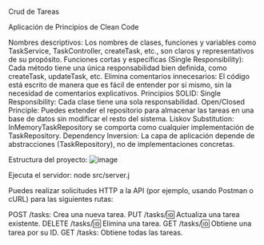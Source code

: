 Crud de Tareas

Aplicación de Principios de Clean Code

Nombres descriptivos: Los nombres de clases, funciones y variables como TaskService, TaskController, createTask, etc., son claros y representativos de su propósito.
Funciones cortas y específicas (Single Responsibility): Cada método tiene una única responsabilidad bien definida, como createTask, updateTask, etc.
Elimina comentarios innecesarios: El código está escrito de manera que es fácil de entender por sí mismo, sin la necesidad de comentarios explicativos.
Principios SOLID:
Single Responsibility: Cada clase tiene una sola responsabilidad.
Open/Closed Principle: Puedes extender el repositorio para almacenar las tareas en una base de datos sin modificar el resto del sistema.
Liskov Substitution: InMemoryTaskRepository se comporta como cualquier implementación de TaskRepository.
Dependency Inversion: La capa de aplicación depende de abstracciones (TaskRepository), no de implementaciones concretas.

Estructura del proyecto:
![image](https://github.com/user-attachments/assets/db2b34ad-0092-4bcc-8e10-b2f72bc22ee1)


Ejecuta el servidor:
node src/server.j

Puedes realizar solicitudes HTTP a la API (por ejemplo, usando Postman o cURL) para las siguientes rutas:

POST /tasks: Crea una nueva tarea.
PUT /tasks/:id: Actualiza una tarea existente.
DELETE /tasks/:id: Elimina una tarea.
GET /tasks/:id: Obtiene una tarea por su ID.
GET /tasks: Obtiene todas las tareas.

